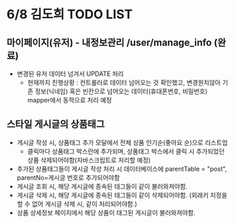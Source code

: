 # 6/8 김도희 TODO LIST

## 마이페이지(유저) - 내정보관리 /user/manage_info (완료)
 - 변경된 유저 데이터 넘겨서 UPDATE 처리
    - 현재까지 진행상황 : 컨트롤러로 데이터 넘어오는 것 확인했고, 변경원치않아 기존 정보(닉네임) 혹은 빈칸으로 넘어오는 데이터(휴대폰번호, 비밀번호) mapper에서 동적으로 처리 예정

## 스타일 게시글의 상품태그
- 게시글 작성 시, 상품태그 추가 모달에서 전체 상품 인기순(좋아요 순)으로 리스트업
    - 클릭마다 상품태그 박스란에 추가되며, 상품태그 박스에서 클릭 시 추가되었던 상품 삭제되어야함(자바스크립트로 처리할 예정)
- 추가된 상품태그들이 게시글 작성 처리 시 데이터베이스에 parentTable = "post", parentNo=게시글 번호로 추가되어야함
- 게시글 조회 시, 해당 게시글에 종속된 태그들이 같이 불러와져야함.
- 게시글 삭제 시, 해당 게시글에 종속된 태그들이 같이 삭제되어야함. (외래키 지정을 할 수 없어 게시글 삭제 시, 같이 처리되어야함.)
- 상품 상세정보 페이지에서 해당 상품이 태그된 게시글이 불러와져야함.